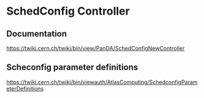 # SchedConfig Controller
## Documentation
https://twiki.cern.ch/twiki/bin/view/PanDA/SchedConfigNewController

## Scheconfig parameter definitions 
https://twiki.cern.ch/twiki/bin/viewauth/AtlasComputing/SchedconfigParameterDefinitions


